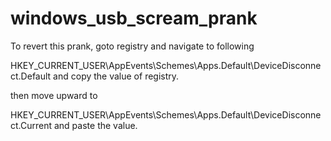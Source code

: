 # windows_usb_scream_prank
To revert this prank, goto registry and navigate to following 

 HKEY_CURRENT_USER\AppEvents\Schemes\Apps\.Default\DeviceDisconnect\.Default and copy the value of registry.
 
 then move upward to 
 
 HKEY_CURRENT_USER\AppEvents\Schemes\Apps\.Default\DeviceDisconnect\.Current  and paste the value.
